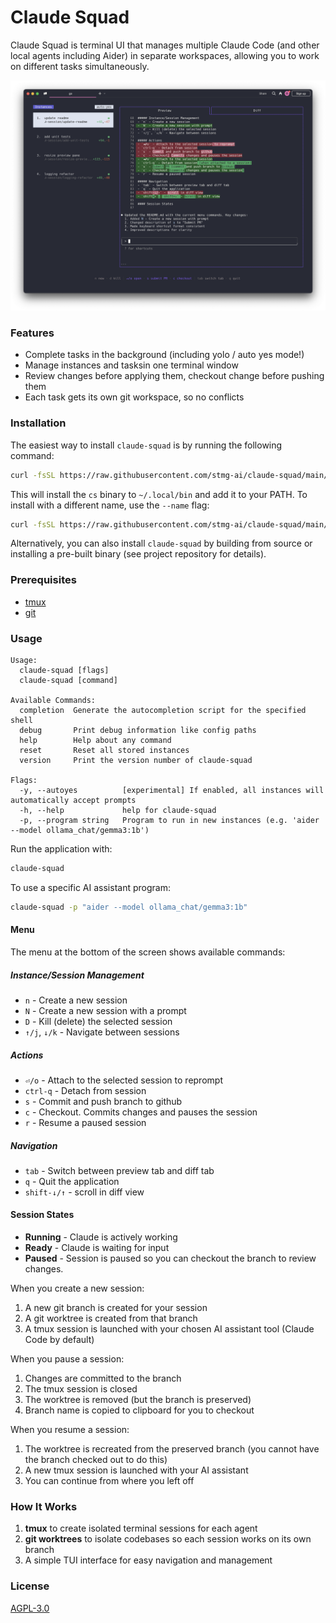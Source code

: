 # Claude Squad

Claude Squad is terminal UI that manages multiple Claude Code (and other local agents including Aider) in separate workspaces, allowing you to work on different tasks simultaneously.

![Claude Squad Screenshot](assets/screenshot.png)

### Features
- Complete tasks in the background (including yolo / auto yes mode!)
- Manage instances and tasksin one terminal window
- Review changes before applying them, checkout change before pushing them
- Each task gets its own git workspace, so no conflicts

### Installation

The easiest way to install `claude-squad` is by running the following command:

```bash
curl -fsSL https://raw.githubusercontent.com/stmg-ai/claude-squad/main/install.sh | bash
```

This will install the `cs` binary to `~/.local/bin` and add it to your PATH. To install with a different name, use the `--name` flag:

```bash
curl -fsSL https://raw.githubusercontent.com/stmg-ai/claude-squad/main/install.sh | bash -s -- --name <name>
```

Alternatively, you can also install `claude-squad` by building from source or installing a pre-built binary (see project repository for details).

### Prerequisites

- [tmux](https://github.com/tmux/tmux/wiki/Installing)
- [git](https://git-scm.com/downloads)

### Usage

```
Usage:
  claude-squad [flags]
  claude-squad [command]

Available Commands:
  completion  Generate the autocompletion script for the specified shell
  debug       Print debug information like config paths
  help        Help about any command
  reset       Reset all stored instances
  version     Print the version number of claude-squad

Flags:
  -y, --autoyes          [experimental] If enabled, all instances will automatically accept prompts
  -h, --help             help for claude-squad
  -p, --program string   Program to run in new instances (e.g. 'aider --model ollama_chat/gemma3:1b')
```

Run the application with:

```bash
claude-squad
```

To use a specific AI assistant program:

```bash
claude-squad -p "aider --model ollama_chat/gemma3:1b"
```

#### Menu
The menu at the bottom of the screen shows available commands: 

##### Instance/Session Management
- `n` - Create a new session
- `N` - Create a new session with a prompt
- `D` - Kill (delete) the selected session
- `↑/j`, `↓/k` - Navigate between sessions

##### Actions
- `⏎/o` - Attach to the selected session to reprompt
- `ctrl-q` - Detach from session
- `s` - Commit and push branch to github
- `c` - Checkout. Commits changes and pauses the session
- `r` - Resume a paused session

##### Navigation
- `tab` - Switch between preview tab and diff tab
- `q` - Quit the application
- `shift-↓/↑` - scroll in diff view

#### Session States

- **Running** - Claude is actively working
- **Ready** - Claude is waiting for input
- **Paused** - Session is paused so you can checkout the branch to review changes. 

When you create a new session:
1. A new git branch is created for your session
2. A git worktree is created from that branch
3. A tmux session is launched with your chosen AI assistant tool (Claude Code by default)

When you pause a session:
1. Changes are committed to the branch
2. The tmux session is closed
3. The worktree is removed (but the branch is preserved)
4. Branch name is copied to clipboard for you to checkout

When you resume a session:
1. The worktree is recreated from the preserved branch (you cannot have the branch checked out to do this)
2. A new tmux session is launched with your AI assistant
3. You can continue from where you left off

### How It Works

1. **tmux** to create isolated terminal sessions for each agent
2. **git worktrees** to isolate codebases so each session works on its own branch
3. A simple TUI interface for easy navigation and management

### License

[AGPL-3.0](LICENSE.md)
